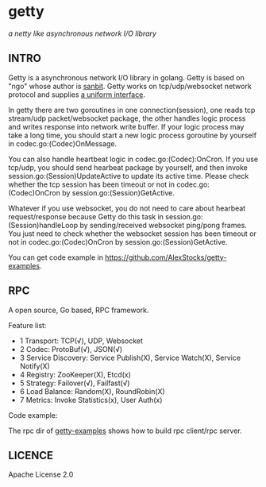 # getty

 *a netty like asynchronous network I/O library*

## INTRO

Getty is a asynchronous network I/O library in golang. Getty is based on "ngo" whose author is [sanbit](https://github.com/sanbit). Getty works on tcp/udp/websocket network protocol and supplies [a uniform interface](https://github.com/alexstocks/getty/blob/master/getty.go#L45).

In getty there are two goroutines in one connection(session), one reads tcp stream/udp packet/websocket package, the other handles logic process and writes response into network write buffer. If your logic process may take a long time, you should start a new logic process goroutine by yourself in codec.go:(Codec)OnMessage.

You can also handle heartbeat logic in codec.go:(Codec):OnCron. If you use tcp/udp, you should send hearbeat package by yourself, and then invoke session.go:(Session)UpdateActive to update its active time. Please check whether the tcp session has been timeout or not in codec.go:(Codec)OnCron by session.go:(Session)GetActive.

Whatever if you use websocket, you do not need to care about hearbeat request/response because Getty do this task in session.go:(Session)handleLoop by sending/received websocket ping/pong frames. You just need to  check whether the websocket session has been timeout or not in codec.go:(Codec)OnCron by session.go:(Session)GetActive.

You can get code example in https://github.com/AlexStocks/getty-examples.

## RPC

A open source, Go based, RPC framework.

Feature list:

- 1 Transport: TCP(√), UDP, Websocket
- 2 Codec: ProtoBuf(√), JSON(√)
- 3 Service Discovery: Service Publish(X), Service Watch(X), Service Notify(X)
- 4 Registry: ZooKeeper(X), Etcd(x)
- 5 Strategy: Failover(√), Failfast(√)
- 6 Load Balance: Random(X), RoundRobin(X)
- 7 Metrics:  Invoke Statistics(x), User Auth(x)

Code example:

The rpc dir of [getty-examples](https://github.com/alexstocks/getty-examples/) shows how to build rpc client/rpc server.

##



## LICENCE

Apache License 2.0

